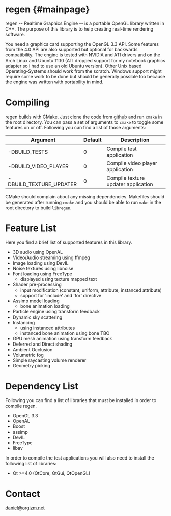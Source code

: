 regen {#mainpage}
============

regen -- Realtime Graphics Engine -- is a portable OpenGL library written in C++.
The purpose of this library is to help creating
real-time rendering software.

You need a graphics card supporting the OpenGL 3.3 API.
Some features from the 4.0 API are also supported but optional for backwards compatibility.
The engine is tested with NVIDIA and ATI drivers and on the
Arch Linux and Ubuntu 11.10 (ATI dropped support for my notebook
graphics adapter so i had to use an old Ubuntu version).
Other Unix based Operating-Systems should work from the scratch.
Windows support might require some work to be done but should be generally
possible too because the engine was written with portability in mind.

Compiling
=========================
regen builds with CMake. Just clone the code from [github](https://github.com/daniel86/regen) and run `cmake` in the root directory.
You can pass a set of arguments to `cmake` to toggle some features on or off. Following you can find a list of those arguments:

Argument                | Default | Description
----------------------- | ------- | ------------
-DBUILD_TESTS           | 0       | Compile test application 
-DBUILD_VIDEO_PLAYER    | 0       | Compile video player application
-DBUILD_TEXTURE_UPDATER | 0       | Compile texture updater application

CMake should complain about any missing dependencies. Makefiles should be generated after running `cmake` and you should be able to run `make` in the root directory to build `libregen`.

Feature List
=========================
Here you find a brief list of supported features in this library.

- 3D audio using OpenAL
- Video/Audio streaming using ffmpeg
- Image loading using DevIL
- Noise textures using libnoise
- Font loading using FreeType
    - displayed using texture mapped text
- Shader pre-processing
    - input modification (constant, uniform, attribute, instanced attribute)
    - support for 'include' and 'for' directive
- Assimp model loading
    - bone animation loading
- Particle engine using transform feedback
- Dynamic sky scattering
- Instancing
    - using instanced attributes
    - instanced bone animation using bone TBO
- GPU mesh animation using transform feedback
- Deferred and Direct shading
- Ambient Occlusion
- Volumetric fog
- Simple raycasting volume renderer
- Geometry picking

Dependency List
=========================
Following you can find a list of libraries that must be installed in order
to compile regen.
- OpenGL 3.3
- OpenAL
- Boost
- assimp
- DevIL
- FreeType
- libav

In order to compile the test applications you will also need to install
the following list of libraries:
- Qt >=4.0 (QtCore, QtGui, QtOpenGL)

Contact
=========================
daniel@orgizm.net

